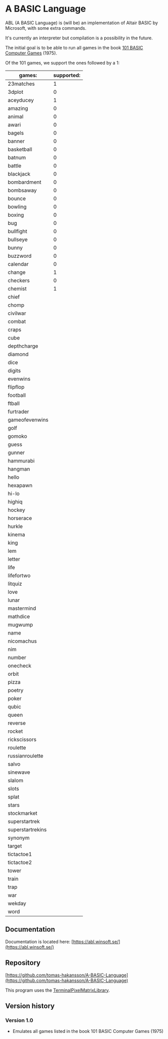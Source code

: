 # A BASIC Language

ABL (A BASIC Language) is (will be) an implementation of Altair BASIC by Microsoft, with some extra commands.

It's currently an interpreter but compilation is a possibility in the future.

The initial goal is to be able to run all games in the book [101 BASIC Computer Games](http://www.bitsavers.org/pdf/dec/_Books/101_BASIC_Computer_Games_Mar75.pdf) (1975).

Of the 101 games, we support the ones followed by a 1:

| games:            | supported: |
|-------------------|------------|
| 23matches         |     1      |
| 3dplot            |     0      |
| aceyducey         |     1      |
| amazing           |     0      |
| animal            |     0      |
| awari             |     0      |
| bagels            |     0      |
| banner            |     0      |
| basketball        |     0      |
| batnum            |     0      |
| battle            |     0      |
| blackjack         |     0      |
| bombardment       |     0      |
| bombsaway         |     0      |
| bounce            |     0      |
| bowling           |     0      |
| boxing            |     0      |
| bug               |     0      |
| bullfight         |     0      |
| bullseye          |     0      |
| bunny             |     0      |
| buzzword          |     0      |
| calendar          |     0      |
| change            |     1      |
| checkers          |     0      |
| chemist           |     1      |
| chief             |            |
| chomp             |            |
| civilwar          |            |
| combat            |            |
| craps             |            |
| cube              |            |
| depthcharge       |            |
| diamond           |            |
| dice              |            |
| digits            |            |
| evenwins          |            |
| flipflop          |            |
| football          |            |
| ftball            |            |
| furtrader         |            |
| gameofevenwins    |            |
| golf              |            |
| gomoko            |            |
| guess             |            |
| gunner            |            |
| hammurabi         |            |
| hangman           |            |
| hello             |            |
| hexapawn          |            |
| hi-lo             |            |
| highiq            |            |
| hockey            |            |
| horserace         |            |
| hurkle            |            |
| kinema            |            |
| king              |            |
| lem               |            |
| letter            |            |
| life              |            |
| lifefortwo        |            |
| litquiz           |            |
| love              |            |
| lunar             |            |
| mastermind        |            |
| mathdice          |            |
| mugwump           |            |
| name              |            |
| nicomachus        |            |
| nim               |            |
| number            |            |
| onecheck          |            |
| orbit             |            |
| pizza             |            |
| poetry            |            |
| poker             |            |
| qubic             |            |
| queen             |            |
| reverse           |            |
| rocket            |            |
| rickscissors      |            |
| roulette          |            |
| russianroulette   |            |
| salvo             |            |
| sinewave          |            |
| slalom            |            |
| slots             |            |
| splat             |            |
| stars             |            |
| stockmarket       |            |
| superstartrek     |            |
| superstartrekins  |            |
| synonym           |            |
| target            |            |
| tictactoe1        |            |
| tictactoe2        |            |
| tower             |            |
| train             |            |
| trap              |            |
| war               |            |
| wekday            |            |
| word              |            |

## Documentation

Documentation is located here: [https://abl.winsoft.se/](https://abl.winsoft.se/)

## Repository

[https://github.com/tomas-hakansson/A-BASIC-Language](https://github.com/tomas-hakansson/A-BASIC-Language)

This program uses the [TerminalPixelMatrixLibrary](https://github.com/Anders-H/TerminalPixelMatrixLibrary).

## Version history

### Version 1.0

- Emulates all games listed in the book 101 BASIC Computer Games (1975)